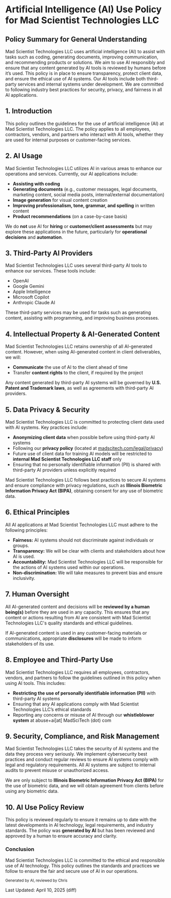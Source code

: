# Artificial Intelligence (AI) Use Policy for Mad Scientist Technologies LLC

## Policy Summary for General Understanding

Mad Scientist Technologies LLC uses artificial intelligence (AI) to assist with tasks such as coding, generating documents, improving communication, and recommending products or solutions. We aim to use AI responsibly and ensure that any content generated by AI tools is reviewed by humans before it’s used. This policy is in place to ensure transparency, protect client data, and ensure the ethical use of AI systems. Our AI tools include both third-party services and internal systems under development. We are committed to following industry best practices for security, privacy, and fairness in all AI applications.

## 1. Introduction

This policy outlines the guidelines for the use of artificial intelligence (AI) at Mad Scientist Technologies LLC. The policy applies to all employees, contractors, vendors, and partners who interact with AI tools, whether they are used for internal purposes or customer-facing services.

## 2. AI Usage

Mad Scientist Technologies LLC utilizes AI in various areas to enhance our operations and services. Currently, our AI applications include:

- **Assisting with coding**  
- **Generating documents** (e.g., customer messages, legal documents, marketing content, social media posts, internal/external documentation)  
- **Image generation** for visual content creation  
- **Improving professionalism, tone, grammar, and spelling** in written content  
- **Product recommendations** (on a case-by-case basis)

We do **not** use AI for **hiring** or **customer/client assessments** but may explore these applications in the future, particularly for **operational decisions** and **automation**.


## 3. Third-Party AI Providers

Mad Scientist Technologies LLC uses several third-party AI tools to enhance our services. These tools include:

- OpenAI
- Google Gemini
- Apple Intelligence
- Microsoft Copilot
- Anthropic Claude AI

These third-party services may be used for tasks such as generating content, assisting with programming, and improving business processes.


## 4. Intellectual Property & AI-Generated Content

Mad Scientist Technologies LLC retains ownership of all AI-generated content. However, when using AI-generated content in client deliverables, we will:

- **Communicate** the use of AI to the client ahead of time  
- Transfer **content rights** to the client, if required by the project

Any content generated by third-party AI systems will be governed by **U.S. Patent and Trademark laws**, as well as agreements with third-party AI providers.


## 5. Data Privacy & Security

Mad Scientist Technologies LLC is committed to protecting client data used with AI systems. Key practices include:

- **Anonymizing client data** when possible before using third-party AI systems  
- Following our **privacy policy** (located at [madscitech.com/legal/privacy](https://madscitech.com/legal/privacy))  
- Future use of client data for training AI models will be restricted to **internal Mad Scientist Technologies LLC staff** only  
- Ensuring that no personally identifiable information (PII) is shared with third-party AI providers unless explicitly required

Mad Scientist Technologies LLC follows best practices to secure AI systems and ensure compliance with privacy regulations, such as **Illinois Biometric Information Privacy Act (BIPA)**, obtaining consent for any use of biometric data.


## 6. Ethical Principles

All AI applications at Mad Scientist Technologies LLC must adhere to the following principles:

- **Fairness:** AI systems should not discriminate against individuals or groups.  
- **Transparency:** We will be clear with clients and stakeholders about how AI is used.  
- **Accountability:** Mad Scientist Technologies LLC will be responsible for the actions of AI systems used within our operations.  
- **Non-discrimination:** We will take measures to prevent bias and ensure inclusivity.


## 7. Human Oversight

All AI-generated content and decisions will be **reviewed by a human being(s)** before they are used in any capacity. This ensures that any content or actions resulting from AI are consistent with Mad Scientist Technologies LLC's quality standards and ethical guidelines.

If AI-generated content is used in any customer-facing materials or communications, appropriate **disclosures** will be made to inform stakeholders of its use.


## 8. Employee and Third-Party Use

Mad Scientist Technologies LLC requires all employees, contractors, vendors, and partners to follow the guidelines outlined in this policy when using AI tools. This includes:

- **Restricting the use of personally identifiable information (PII)** with third-party AI systems  
- Ensuring that any AI applications comply with Mad Scientist Technologies LLC’s ethical standards  
- Reporting any concerns or misuse of AI through our **whistleblower system** at abuse+ai]at[ MadSciTech (dot) com


## 9. Security, Compliance, and Risk Management

Mad Scientist Technologies LLC takes the security of AI systems and the data they process very seriously. We implement cybersecurity best practices and conduct regular reviews to ensure AI systems comply with legal and regulatory requirements. All AI systems are subject to internal audits to prevent misuse or unauthorized access.

We are only subject to **Illinois Biometric Information Privacy Act (BIPA)** for the use of biometric data, and we will obtain agreement from clients before using any biometric data.


## 10. AI Use Policy Review

This policy is reviewed regularly to ensure it remains up to date with the latest developments in AI technology, legal requirements, and industry standards. The policy was **generated by AI** but has been reviewed and approved by a human to ensure accuracy and clarity.


### Conclusion

Mad Scientist Technologies LLC is committed to the ethical and responsible use of AI technology. This policy outlines the standards and practices we follow to ensure the fair and secure use of AI in our operations.

<small>Generated by AI, reviewed by Chris</small>

Last Updated: April 10, 2025 (diff)
